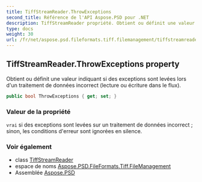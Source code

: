 ```yaml
---
title: TiffStreamReader.ThrowExceptions
second_title: Référence de l'API Aspose.PSD pour .NET
description: TiffStreamReader propriété. Obtient ou définit une valeur indiquant si des exceptions sont levées lors dun traitement de données incorrect lecture ou écriture dans le flux.
type: docs
weight: 30
url: /fr/net/aspose.psd.fileformats.tiff.filemanagement/tiffstreamreader/throwexceptions/
---
```

## TiffStreamReader.ThrowExceptions property

Obtient ou définit une valeur indiquant si des exceptions sont levées lors d'un traitement de données incorrect (lecture ou écriture dans le flux).

```csharp
public bool ThrowExceptions { get; set; }
```

### Valeur de la propriété

`vrai` si des exceptions sont levées sur un traitement de données incorrect ; sinon, les conditions d'erreur sont ignorées en silence.

### Voir également

* class [TiffStreamReader](../)
* espace de noms [Aspose.PSD.FileFormats.Tiff.FileManagement](../../tiffstreamreader/)
* Assemblée [Aspose.PSD](../../../)



